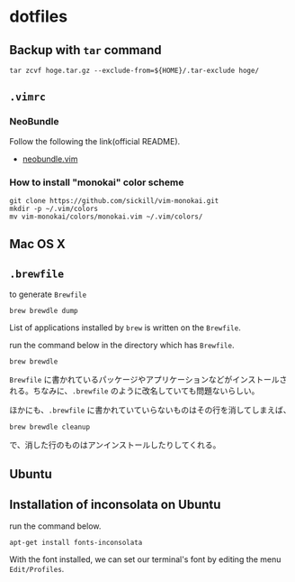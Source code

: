 dotfiles
========
Backup with `tar` command
-------------------------
```
tar zcvf hoge.tar.gz --exclude-from=${HOME}/.tar-exclude hoge/
```

`.vimrc`
--------
### NeoBundle

Follow the following the link(official README).
- [neobundle.vim](https://github.com/Shougo/neobundle.vim)

### How to install "monokai" color scheme

```
git clone https://github.com/sickill/vim-monokai.git
mkdir -p ~/.vim/colors
mv vim-monokai/colors/monokai.vim ~/.vim/colors/
```

Mac OS X
--------
`.brewfile`
-----------

to generate `Brewfile`

```
brew brewdle dump
```

List of applications installed by `brew` is written on the `Brewfile`.

run the command below in the directory which has `Brewfile`.

```
brew brewdle
```

`Brewfile` に書かれているパッケージやアプリケーションなどがインストールされる。ちなみに、`.brewfile` のように改名していても問題ないらしい。

ほかにも、`.brewfile` に書かれていていらないものはその行を消してしまえば、

```
brew brewdle cleanup
```

で、消した行のものはアンインストールしたりしてくれる。

Ubuntu
------
Installation of inconsolata on Ubuntu
-------------------------------------
run the command below.

```
apt-get install fonts-inconsolata
```

With the font installed, we can set our terminal's font by editing the menu `Edit/Profiles`.
